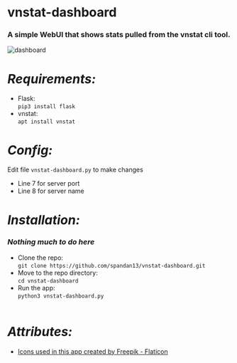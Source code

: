 # vnstat-dashboard
### A simple WebUI that shows stats pulled from the vnstat cli tool.
<img src="https://i.imgur.com/O9g1Gvw.png" alt="dashboard"></a>
<br>

# *Requirements:*
* Flask: <br> `pip3 install flask`
* vnstat: <br> `apt install vnstat`

# *Config:*
Edit file `vnstat-dashboard.py` to make changes <br>
* Line 7 for server port
* Line 8 for server name

# *Installation:*
### *Nothing much to do here*
* Clone the repo: <br> `git clone https://github.com/spandan13/vnstat-dashboard.git`
* Move to the repo directory: <br> `cd vnstat-dashboard`
* Run the app: <br> `python3 vnstat-dashboard.py`
<br><br>

# *Attributes:*
* <a href="https://www.flaticon.com/free-icons/up-and-down" title="up and down icons">Icons used in this app created by Freepik - Flaticon</a>
